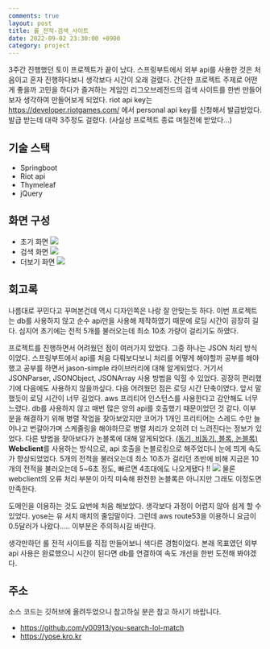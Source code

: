 ```yaml
---
comments: true
layout: post
title: 롤_전적-검색_사이트
date: 2022-09-02 23:30:00 +0900
category: project
---
```


 3주간 진행했던 토이 프로젝트가 끝이 났다. 스프링부트에서 외부 api를 사용한 것은 처음이고 혼자 진행하다보니 생각보다 시간이 오래 걸렸다.
간단한 프로젝트 주제로 어떤게 좋을까 고민을 하다가 즐겨하는 게임인 리그오브레전드의 검색 사이트를 한번 만들어보자 생각하여 만들어보게 되었다. 
riot api key는 https://developer.riotgames.com/ 에서 personal api key를 신청해서 발급받았다. 발급 받는데 대략 3주정도 걸렸다. (사실상 프로젝트 종료 며칠전에 받았다...)

## 기술 스택
- Springboot
- Riot api
- Thymeleaf
- jQuery

## 화면 구성

- 초기 화면
![](https://velog.velcdn.com/images/y00913/post/1e6468da-0717-432e-aa7e-61371a062b69/image.png)
- 검색 화면
![](https://velog.velcdn.com/images/y00913/post/60497c6f-90e3-46e5-8591-3c5f02f890ac/image.png)
- 더보기 화면
![](https://velog.velcdn.com/images/y00913/post/fba0235e-68a4-4da8-bdad-e097b658f3be/image.png)

## 회고록
나름대로 꾸민다고 꾸며본건데 역시 디자인쪽은 나랑 잘 안맞는듯 하다. 
이번 프로젝트는 db를 사용하지 않고 순수 api만을 사용해 제작하였기 때문에 로딩 시간이 굉장히 길다. 심지어 초기에는 전적 5개를 불러오는데 최소 10초 가량이 걸리기도 하였다.

프로젝트를 진행하면서 어려웠던 점이 여러가지 있었다. 그중 하나는 JSON 처리 방식이었다. 스프링부트에서 api를 처음 다뤄보다보니 처리를 어떻게 해야할까 공부를 해야했고 공부를 하면서 jason-simple 라이브러리에 대해 알게되었다. 거기서 JSONParser, JSONObject, JSONArray 사용 방법을 익힐 수 있었다. 굉장히 편리했기에 다음에도 사용하지 않을까싶다.
다음 어려웠던 점은 로딩 시간 단축이였다. 앞서 말했듯이 로딩 시간이 너무 길었다. aws 프리티어 인스턴스를 사용한다고 감안해도 너무 느렸다. db를 사용하지 않고 매번 많은 양의 api를 호출했기 때문이었던 것 같다. 이부분을 해결하기 위해 병렬 작업을 찾아보았지만 코어가 1개인 프리티어는 스레드 수만 늘어나고 번갈아가며 스케줄링을 해야하므로 병렬 처리가 오히려 더 느려진다는 정보가 있었다. 다른 방법을 찾아보다가 논블록에 대해 알게되었다. 
[(동기, 비동기, 블록, 논블록)](https://musma.github.io/2019/04/17/blocking-and-synchronous.html) **Webclient**를 사용하는 방식으로, api 호출을 논블로킹으로 해주었더니 눈에 띄게 속도가 향상되었었다. 5개의 전적을 불러오는데 최소 10초가 걸리던 초반에 비해 지금은 10개의 전적을 불러오는데 5~6초 정도, 빠르면 4초대에도 나오게됐다 !! ![](https://velog.velcdn.com/images/y00913/post/0e77b932-4ca3-4dd5-a5d9-f7ae2b24b747/image.png) 
 물론 webclient의 오류 처리 부분이 아직 미숙해 완전한 논블록은 아니지만 그래도 이정도면 만족한다.
 
도메인을 이용하는 것도 요번에 처음 해보았다. 생각보다 과정이 어렵지 않아 쉽게 할 수 있었다. yose는 유 서치 매치의 줄임말이다. 그런데 aws route53을 이용하니 요금이 0.5달러가 나왔다..... 이부분은 주의하시길 바란다.

생각만하던 롤 전적 사이트를 직접 만들어보니 색다른 경험이었다. 본래 목표였던 외부 api 사용은 완료했으니 시간이 된다면 db를 연결하여 속도 개선을 한번 도전해 봐야겠다.

## 주소
소스 코드는 깃허브에 올려두었으니 참고하실 분은 참고 하시기 바랍니다.
- https://github.com/y00913/you-search-lol-match
- https://yose.kro.kr
